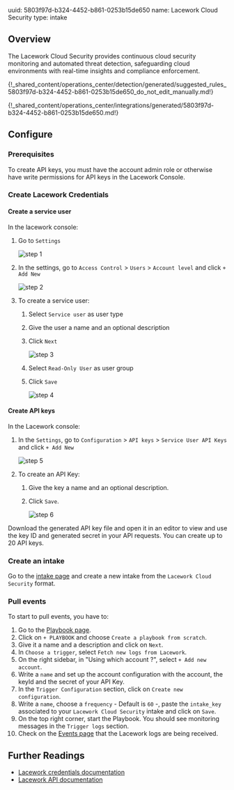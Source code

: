 uuid: 5803f97d-b324-4452-b861-0253b15de650
name: Lacework Cloud Security
type: intake

## Overview

The Lacework Cloud Security provides continuous cloud security monitoring and automated threat detection, safeguarding cloud environments with real-time insights and compliance enforcement.

{!_shared_content/operations_center/detection/generated/suggested_rules_5803f97d-b324-4452-b861-0253b15de650_do_not_edit_manually.md!}

{!_shared_content/operations_center/integrations/generated/5803f97d-b324-4452-b861-0253b15de650.md!}

## Configure

### Prerequisites

To create API keys, you must have the account admin role or otherwise have write permissions for API keys in the Lacework Console.

### Create Lacework Credentials

#### Create a service user

In the lacework console:

1. Go to `Settings`

    ![step 1](/assets/operation_center/integration_catalog/cloud_and_saas/lacework/step_01.png)

2. In the settings, go to `Access Control` > `Users` > `Account level` and click `+ Add New`

    ![step 2](/assets/operation_center/integration_catalog/cloud_and_saas/lacework/step_02.png)

3. To create a service user:

    1. Select `Service user` as user type 
    2. Give the user a name and an optional description
    3. Click `Next`

        ![step 3](/assets/operation_center/integration_catalog/cloud_and_saas/lacework/step_03.png)

    4. Select `Read-Only User` as user group 
    5. Click `Save`

        ![step 4](/assets/operation_center/integration_catalog/cloud_and_saas/lacework/step_04.png)

#### Create API keys

In the Lacework console:

1. In the `Settings`, go to `Configuration` > `API keys` > `Service User API Keys` and click `+ Add New`

    ![step 5](/assets/operation_center/integration_catalog/cloud_and_saas/lacework/step_05.png)

2. To create an API Key:

    1. Give the key a name and an optional description.
    2. Click `Save`.

        ![step 6](/assets/operation_center/integration_catalog/cloud_and_saas/lacework/step_06.png)

Download the generated API key file and open it in an editor to view and use the key ID and generated secret in your API requests. You can create up to 20 API keys.


### Create an intake

Go to the [intake page](https://app.sekoia.io/operations/intakes) and create a new intake from the `Lacework Cloud Security` format.

### Pull events

To start to pull events, you have to:

1. Go to the [Playbook page](https://app.sekoia.io/operations/playbooks).
2. Click on `+ PLAYBOOK` and choose `Create a playbook from scratch`.
3. Give it a name and a description and click on `Next`.
4. In `Choose a trigger`, select `Fetch new logs from Lacework`.
5. On the right sidebar, in "Using which account ?", select `+ Add new account`.
6. Write a `name` and set up the account configuration with the account, the keyId and the secret of your API Key.
7. In the `Trigger Configuration` section, click on `Create new configuration`.
8. Write a `name`, choose a `frequency` - Default is `60` -, paste the `intake_key` associated to your `Lacework Cloud Security` intake and click on `Save`.
9. On the top right corner, start the Playbook. You should see monitoring messages in the `Trigger logs` section.
10. Check on the [Events page](https://app.sekoia.io/operations/events) that the Lacework logs are being received.

## Further Readings

- [Lacework credentials documentation](https://docs.lacework.net/api/api-access-keys-and-tokens)
- [Lacework API documentation](https://docs.lacework.net/api/v2/docs)
